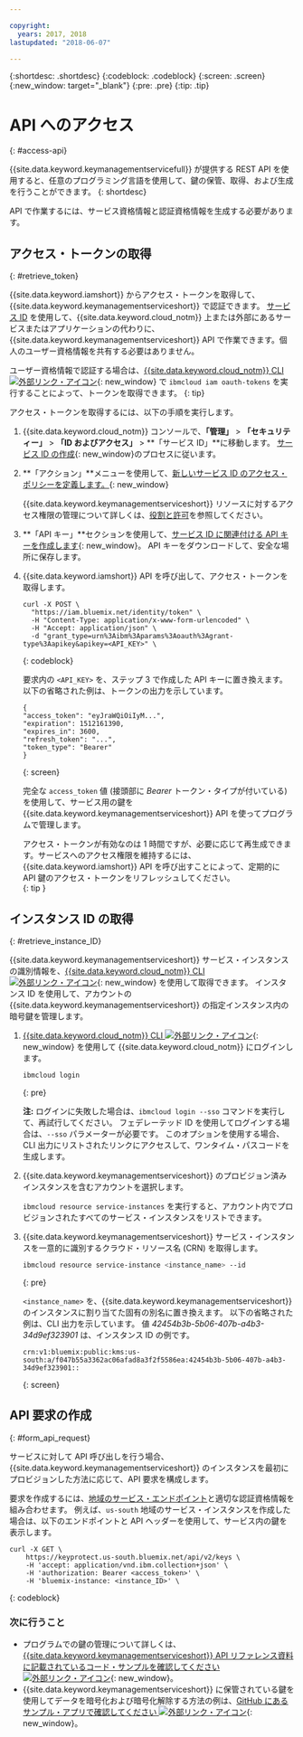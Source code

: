 ```yaml
---

copyright:
  years: 2017, 2018
lastupdated: "2018-06-07"

---
```


{:shortdesc: .shortdesc}
{:codeblock: .codeblock}
{:screen: .screen}
{:new_window: target="_blank"}
{:pre: .pre}
{:tip: .tip}

# API へのアクセス
{: #access-api}

{{site.data.keyword.keymanagementservicefull}} が提供する REST API を使用すると、任意のプログラミング言語を使用して、鍵の保管、取得、および生成を行うことができます。
{: shortdesc}

API で作業するには、サービス資格情報と認証資格情報を生成する必要があります。 

## アクセス・トークンの取得
{: #retrieve_token}

{{site.data.keyword.iamshort}} からアクセス・トークンを取得して、{{site.data.keyword.keymanagementserviceshort}} で認証できます。 [サービス ID](/docs/iam/serviceid.html#serviceids) を使用して、{{site.data.keyword.cloud_notm}} 上または外部にあるサービスまたはアプリケーションの代わりに、{{site.data.keyword.keymanagementserviceshort}} API で作業できます。個人のユーザー資格情報を共有する必要はありません。  

ユーザー資格情報で認証する場合は、[{{site.data.keyword.cloud_notm}} CLI ![外部リンク・アイコン](../../icons/launch-glyph.svg "外部リンク・アイコン")](/docs/cli/reference/bluemix_cli/get_started.html){: new_window} で `ibmcloud iam oauth-tokens` を実行することによって、トークンを取得できます。
{: tip}

アクセス・トークンを取得するには、以下の手順を実行します。

1. {{site.data.keyword.cloud_notm}} コンソールで、**「管理」** &gt; **「セキュリティー」** &gt; **「ID およびアクセス」** &gt; **「サービス ID」**に移動します。 [サービス ID の作成](/docs/iam/serviceid.html#creating-a-service-id){: new_window}のプロセスに従います。
2. **「アクション」**メニューを使用して、[新しいサービス ID のアクセス・ポリシーを定義します。](/docs/iam/serviceidaccess.html){: new_window}
    
    {{site.data.keyword.keymanagementserviceshort}} リソースに対するアクセス権限の管理について詳しくは、[役割と許可](/docs/services/keymgmt/keyprotect_manage_access.html#roles)を参照してください。
3. **「API キー」**セクションを使用して、[サービス ID に関連付ける API キーを作成します](/docs/iam/serviceid_keys.html#serviceidapikeys){: new_window}。 API キーをダウンロードして、安全な場所に保存します。
4. {{site.data.keyword.iamshort}} API を呼び出して、アクセス・トークンを取得します。

    ```cURL
    curl -X POST \
      "https://iam.bluemix.net/identity/token" \
      -H "Content-Type: application/x-www-form-urlencoded" \
      -H "Accept: application/json" \
      -d "grant_type=urn%3Aibm%3Aparams%3Aoauth%3Agrant-type%3Aapikey&apikey=<API_KEY>" \ 
    ```
    {: codeblock}

    要求内の `<API_KEY>` を、ステップ 3 で作成した API キーに置き換えます。以下の省略された例は、トークンの出力を示しています。

    ```
    {
    "access_token": "eyJraWQiOiIyM...",
    "expiration": 1512161390,
    "expires_in": 3600,
    "refresh_token": "...",
    "token_type": "Bearer"
    }
    ```
    {: screen}

    完全な `access_token` 値 (接頭部に _Bearer_ トークン・タイプが付いている) を使用して、サービス用の鍵を {{site.data.keyword.keymanagementserviceshort}} API を使ってプログラムで管理します。 

    アクセス・トークンが有効なのは 1 時間ですが、必要に応じて再生成できます。サービスへのアクセス権限を維持するには、{{site.data.keyword.iamshort}} API を呼び出すことによって、定期的に API 鍵のアクセス・トークンをリフレッシュしてください。   
    {: tip }

## インスタンス ID の取得
{: #retrieve_instance_ID}

{{site.data.keyword.keymanagementserviceshort}} サービス・インスタンスの識別情報を、[{{site.data.keyword.cloud_notm}} CLI ![外部リンク・アイコン](../../icons/launch-glyph.svg "外部リンク・アイコン")](/docs/cli/reference/bluemix_cli/get_started.html){: new_window} を使用して取得できます。 インスタンス ID を使用して、アカウントの {{site.data.keyword.keymanagementserviceshort}} の指定インスタンス内の暗号鍵を管理します。 

1. [{{site.data.keyword.cloud_notm}} CLI ![外部リンク・アイコン](../../icons/launch-glyph.svg "外部リンク・アイコン")](/docs/cli/reference/bluemix_cli/get_started.html){: new_window} を使用して {{site.data.keyword.cloud_notm}} にログインします。

    ```sh
    ibmcloud login 
    ```
    {: pre}

    **注:** ログインに失敗した場合は、`ibmcloud login --sso` コマンドを実行して、再試行してください。 フェデレーテッド ID を使用してログインする場合は、`--sso` パラメーターが必要です。 このオプションを使用する場合、CLI 出力にリストされたリンクにアクセスして、ワンタイム・パスコードを生成します。

2. {{site.data.keyword.keymanagementserviceshort}} のプロビジョン済みインスタンスを含むアカウントを選択します。

    `ibmcloud resource service-instances` を実行すると、アカウント内でプロビジョンされたすべてのサービス・インスタンスをリストできます。

3. {{site.data.keyword.keymanagementserviceshort}} サービス・インスタンスを一意的に識別するクラウド・リソース名 (CRN) を取得します。 

    ```sh
    ibmcloud resource service-instance <instance_name> --id
    ```
    {: pre}

    `<instance_name>` を、{{site.data.keyword.keymanagementserviceshort}} のインスタンスに割り当てた固有の別名に置き換えます。 以下の省略された例は、CLI 出力を示しています。 値 _42454b3b-5b06-407b-a4b3-34d9ef323901_ は、インスタンス ID の例です。

    ```
    crn:v1:bluemix:public:kms:us-south:a/f047b55a3362ac06afad8a3f2f5586ea:42454b3b-5b06-407b-a4b3-34d9ef323901::
    ```
    {: screen}

## API 要求の作成
{: #form_api_request}

サービスに対して API 呼び出しを行う場合、{{site.data.keyword.keymanagementserviceshort}} のインスタンスを最初にプロビジョンした方法に応じて、API 要求を構成します。 

要求を作成するには、[地域のサービス・エンドポイント](/docs/services/keymgmt/keyprotect_regions.html)と適切な認証資格情報を組み合わせます。 例えば、`us-south` 地域のサービス・インスタンスを作成した場合は、以下のエンドポイントと API ヘッダーを使用して、サービス内の鍵を表示します。

```cURL
curl -X GET \
    https://keyprotect.us-south.bluemix.net/api/v2/keys \
    -H 'accept: application/vnd.ibm.collection+json' \
    -H 'authorization: Bearer <access_token>' \
    -H 'bluemix-instance: <instance_ID>' \
```
{: codeblock} 

### 次に行うこと

- プログラムでの鍵の管理について詳しくは、[{{site.data.keyword.keymanagementserviceshort}} API リファレンス資料に記載されているコード・サンプルを確認してください ![外部リンク・アイコン](../../icons/launch-glyph.svg "外部リンク・アイコン")](https://console.bluemix.net/apidocs/639){: new_window}。
- {{site.data.keyword.keymanagementserviceshort}} に保管されている鍵を使用してデータを暗号化および暗号化解除する方法の例は、[GitHub にあるサンプル・アプリで確認してください ![外部リンク・アイコン](../../icons/launch-glyph.svg "外部リンク・アイコン")](https://github.com/IBM-Bluemix/key-protect-helloworld-python){: new_window}。
